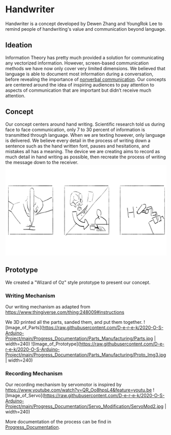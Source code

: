 # Handwriter
Handwriter is a concept developed by Dewen Zhang and YoungRok Lee to remind people of handwriting's value and communication beyond language.
## Ideation
Information Theory has pretty much provided a solution for communicating any vectorized information. However, screen-based communication methods we have now only cover very limited dimensions. We believed that language is able to document most information during a conversation, before revealing the importance of [nonverbal communication](https://en.wikipedia.org/wiki/Nonverbal_communication). Our concepts are centered around the idea of inspiring audiences to pay attention to aspects of communication that are important but didn’t receive much attention.
## Concept
Our concept centers around hand writing. Scientific research told us during face to face communication, only 7 to 30 percent of information is transmitted through language. When we are texting however, only language is delivered. We believe every detail in the process of writing down a sentence such as the hand written font, pauses and hesitations, and mistakes all has a meaning. The device we are creating aims to record as much detail in hand writing as possible, then recreate the process of writing the message down to the receiver.
![Storyboard](https://raw.githubusercontent.com/D-e-r-e-k/2020-O-S-Arduino-Project/main/Concepts/Artboard%201.png)
## Prototype
We created a "Wizard of Oz" style prototype to present our concept.
### Writing Mechanism
Our writing mechanism as adapted from
https://www.thingiverse.com/thing:248009#instructions

We 3D printed all the parts, sanded them, and put them together.
![Image_of_Parts](https://raw.githubusercontent.com/D-e-r-e-k/2020-O-S-Arduino-Project/main/Progress_Documentation/Parts_Manufacturing/Parts.jpg | width=240)
![Image_of_Prototype](https://raw.githubusercontent.com/D-e-r-e-k/2020-O-S-Arduino-Project/main/Progress_Documentation/Parts_Manufacturing/Proto_Img3.jpg | width=240)
### Recording Mechanism
Our recording mechanism by servomotor is inspired by
https://www.youtube.com/watch?v=QR_Oo8hpsL4&feature=youtu.be
![Image_of_Servo](https://raw.githubusercontent.com/D-e-r-e-k/2020-O-S-Arduino-Project/main/Progress_Documentation/Servo_Modification/ServoMod2.jpg | width=240)


More documentation of the process can be find in [Progress_Documentation](https://github.com/D-e-r-e-k/2020-O-S-Arduino-Project/tree/main/Progress_Documentation).